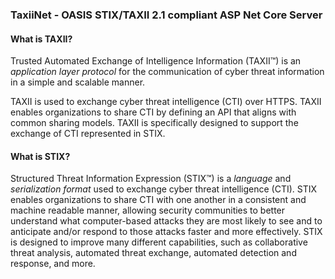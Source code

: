 ###  TaxiiNet - OASIS STIX/TAXII 2.1 compliant ASP Net Core Server

#### What is TAXII?
Trusted Automated Exchange of Intelligence Information (TAXII™) is an _application layer protocol_ for the communication of cyber threat information in a simple and scalable manner.

TAXII is used to exchange cyber threat intelligence (CTI) over HTTPS. TAXII enables organizations to share CTI by defining an API that aligns with common sharing models.
TAXII is specifically designed to support the exchange of CTI represented in STIX.

#### What is STIX?
Structured Threat Information Expression (STIX™) is a _language_ and _serialization format_ used to exchange cyber threat intelligence (CTI).
STIX enables organizations to share CTI with one another in a consistent and machine readable manner, allowing security communities to better understand what computer-based attacks they are most likely to see and to anticipate and/or respond to those attacks faster and more effectively.
STIX is designed to improve many different capabilities, such as collaborative threat analysis, automated threat exchange, automated detection and response, and more.

